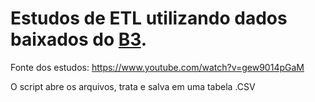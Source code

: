 # Estudos de ETL utilizando dados baixados do <a href="https://www.b3.com.br/pt_br/market-data-e-indices/servicos-de-dados/market-data/historico/mercado-a-vista/series-historicas/">B3</a>.

Fonte dos estudos: https://www.youtube.com/watch?v=gew9014pGaM

O script abre os arquivos, trata e salva em uma tabela .CSV
